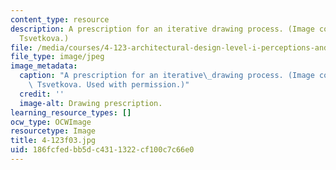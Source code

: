 ```yaml
---
content_type: resource
description: A prescription for an iterative drawing process. (Image courtesy of Milena
  Tsvetkova.)
file: /media/courses/4-123-architectural-design-level-i-perceptions-and-processes-fall-2003/186fcfedbb5dc4311322cf100c7c66e0_4-123f03.jpg
file_type: image/jpeg
image_metadata:
  caption: "A prescription for an iterative\_drawing process. (Image courtesy of Milena\
    \ Tsvetkova. Used with permission.)"
  credit: ''
  image-alt: Drawing prescription.
learning_resource_types: []
ocw_type: OCWImage
resourcetype: Image
title: 4-123f03.jpg
uid: 186fcfed-bb5d-c431-1322-cf100c7c66e0
---
```

